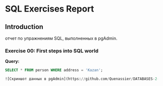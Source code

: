 # SQL Exercises Report

## Introduction
отчет по упражнениям SQL, выполненных в pgAdmin.


### Exercise 00: First steps into SQL world
**Query:**
```sql
SELECT * FROM person WHERE address = 'Kazan';

![Скриншот данных в pgAdmin](https://github.com/Quenassier/DATABASES-2-semestr/blob/main/screenshot00.png)

